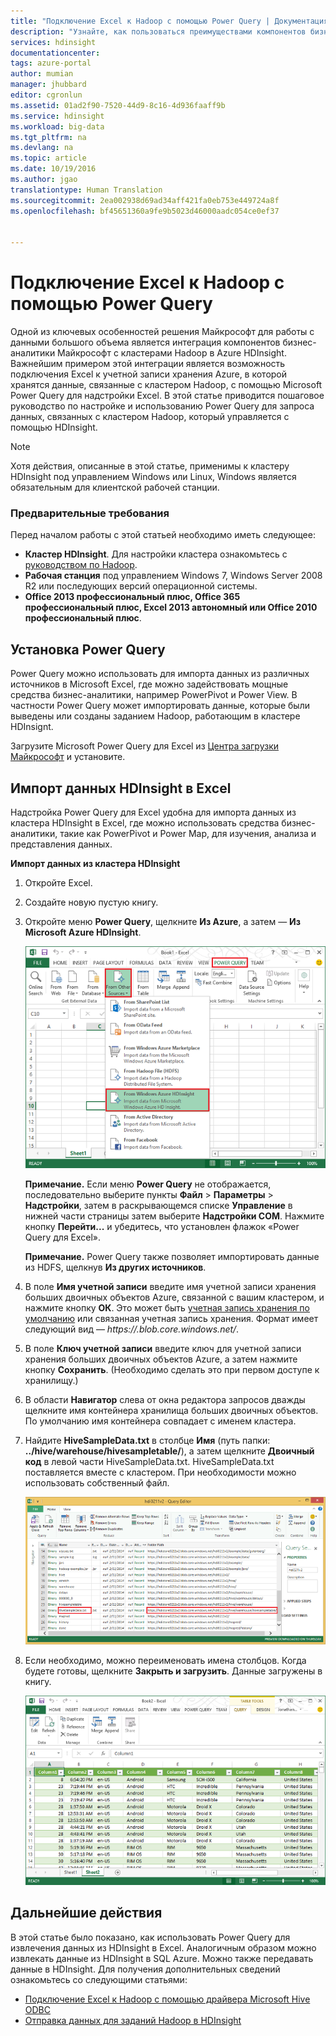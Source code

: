 ```yaml
---
title: "Подключение Excel к Hadoop с помощью Power Query | Документация Майкрософт"
description: "Узнайте, как пользоваться преимуществами компонентов бизнес-аналитики и применять Power Query для Excel для получения доступа к данным, хранящимся в Azure HDInsight."
services: hdinsight
documentationcenter: 
tags: azure-portal
author: mumian
manager: jhubbard
editor: cgronlun
ms.assetid: 01ad2f90-7520-44d9-8c16-4d936faaff9b
ms.service: hdinsight
ms.workload: big-data
ms.tgt_pltfrm: na
ms.devlang: na
ms.topic: article
ms.date: 10/19/2016
ms.author: jgao
translationtype: Human Translation
ms.sourcegitcommit: 2ea002938d69ad34aff421fa0eb753e449724a8f
ms.openlocfilehash: bf45651360a9fe9b5023d46000aadc054ce0ef37


---
```

# <a name="connect-excel-to-hadoop-by-using-power-query"></a>Подключение Excel к Hadoop с помощью Power Query
Одной из ключевых особенностей решения Майкрософт для работы с данными большого объема является интеграция компонентов бизнес-аналитики Майкрософт с кластерами Hadoop в Azure HDInsight. Важнейшим примером этой интеграции является возможность подключения Excel к учетной записи хранения Azure, в которой хранятся данные, связанные с кластером Hadoop, с помощью Microsoft Power Query для надстройки Excel. В этой статье приводится пошаговое руководство по настройке и использованию Power Query для запроса данных, связанных с кластером Hadoop, который управляется с помощью HDInsight.

> [!NOTE]
> Хотя действия, описанные в этой статье, применимы к кластеру HDInsight под управлением Windows или Linux, Windows является обязательным для клиентской рабочей станции.
> 
> 

### <a name="prerequisites"></a>Предварительные требования
Перед началом работы с этой статьей необходимо иметь следующее:

* **Кластер HDInsight**. Для настройки кластера ознакомьтесь с [руководством по Hadoop][hdinsight-get-started].
* **Рабочая станция** под управлением Windows 7, Windows Server 2008 R2 или последующих версий операционной системы.
* **Office 2013 профессиональный плюс, Office 365 профессиональный плюс, Excel 2013 автономный или Office 2010 профессиональный плюс**.

## <a name="install-power-query"></a>Установка Power Query
Power Query можно использовать для импорта данных из различных источников в Microsoft Excel, где можно задействовать мощные средства бизнес-аналитики, например PowerPivot и Power View. В частности Power Query может импортировать данные, которые были выведены или созданы заданием Hadoop, работающим в кластере HDInsignt.

Загрузите Microsoft Power Query для Excel из [Центра загрузки Майкрософт][powerquery-download] и установите.

## <a name="import-hdinsight-data-into-excel"></a>Импорт данных HDInsight в Excel
Надстройка Power Query для Excel удобна для импорта данных из кластера HDInsight в Excel, где можно использовать средства бизнес-аналитики, такие как PowerPivot и Power Map, для изучения, анализа и представления данных.

**Импорт данных из кластера HDInsight**

1. Откройте Excel.
2. Создайте новую пустую книгу.
3. Откройте меню **Power Query**, щелкните **Из Azure**, а затем — **Из Microsoft Azure HDInsight**.
   
    ![HDI.PowerQuery.SelectHdiSource][image-hdi-powerquery-hdi-source]
   
    **Примечание.** Если меню **Power Query** не отображается, последовательно выберите пункты **Файл** > **Параметры** > **Надстройки**, затем в раскрывающемся списке **Управление** в нижней части страницы затем выберите **Надстройки COM**. Нажмите кнопку **Перейти...** и убедитесь, что установлен флажок «Power Query для Excel».
   
    **Примечание.** Power Query также позволяет импортировать данные из HDFS, щелкнув **Из других источников**.
4. В поле **Имя учетной записи** введите имя учетной записи хранения больших двоичных объектов Azure, связанной с вашим кластером, и нажмите кнопку **ОК**. Это может быть [учетная запись хранения по умолчанию](hdinsight-administer-use-management-portal.md#find-the-default-storage-account) или связанная учетная запись хранения.  Формат имеет следующий вид — *https://<StorageAccountName>.blob.core.windows.net/*.
5. В поле **Ключ учетной записи** введите ключ для учетной записи хранения больших двоичных объектов Azure, а затем нажмите кнопку **Сохранить**. (Необходимо сделать это при первом доступе к хранилищу.)
6. В области **Навигатор** слева от окна редактора запросов дважды щелкните имя контейнера хранилища больших двоичных объектов. По умолчанию имя контейнера совпадает с именем кластера.
7. Найдите **HiveSampleData.txt** в столбце **Имя** (путь папки: **../hive/warehouse/hivesampletable/**), а затем щелкните **Двоичный код** в левой части HiveSampleData.txt. HiveSampleData.txt поставляется вместе с кластером. При необходимости можно использовать собственный файл.
   
    ![HDI.PowerQuery.ImportData][image-hdi-powerquery-importdata]
8. Если необходимо, можно переименовать имена столбцов. Когда будете готовы, щелкните **Закрыть и загрузить**.  Данные загружены в книгу.
   
    ![HDI.PowerQuery.ImportedTable][image-hdi-powerquery-imported-table]

## <a name="next-steps"></a>Дальнейшие действия
В этой статье было показано, как использовать Power Query для извлечения данных из HDInsight в Excel. Аналогичным образом можно извлекать данные из HDInsight в SQL Azure. Можно также передавать данные в HDInsight. Для получения дополнительных сведений ознакомьтесь со следующими статьями:

* [Подключение Excel к Hadoop с помощью драйвера Microsoft Hive ODBC][hdinsight-ODBC]
* [Отправка данных для заданий Hadoop в HDInsight][hdinsight-upload-data]

[hdinsight-ODBC]: hdinsight-connect-excel-hive-odbc-driver.md
[hdinsight-get-started]: hdinsight-hadoop-linux-tutorial-get-started.md
[hdinsight-upload-data]: hdinsight-upload-data.md

[image-hdi-powerquery-hdi-source]: ./media/hdinsight-connect-excel-power-query/HDI.PowerQuery.SelectHdiSource.png
[image-hdi-powerquery-importdata]: ./media/hdinsight-connect-excel-power-query/HDI.PowerQuery.ImportData.png
[image-hdi-powerquery-imported-table]: ./media/hdinsight-connect-excel-power-query/HDI.PowerQuery.ImportedTable.PNG

[powerquery-download]: http://go.microsoft.com/fwlink/?LinkID=286689



<!--HONumber=Nov16_HO3-->


